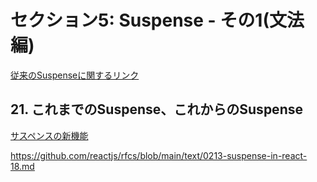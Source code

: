 # セクション5: Suspense - その1(文法編)

[従来のSuspenseに関するリンク](https://reactjs.org/blog/2018/10/23/react-v-16-6.html) <br>

## 21. これまでのSuspense、これからのSuspense

[サスペンスの新機能](https://ja.reactjs.org/blog/2022/03/29/react-v18.html#new-suspense-features) <br>

https://github.com/reactjs/rfcs/blob/main/text/0213-suspense-in-react-18.md <br>

